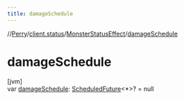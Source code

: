 ```yaml
---
title: damageSchedule
---
```

//[Perry](../../../index.html)/[client.status](../index.html)/[MonsterStatusEffect](index.html)/[damageSchedule](damage-schedule.html)



# damageSchedule



[jvm]\
var [damageSchedule](damage-schedule.html): [ScheduledFuture](https://docs.oracle.com/javase/8/docs/api/java/util/concurrent/ScheduledFuture.html)<*>? = null




